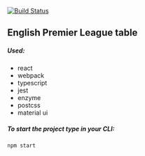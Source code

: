 [![Build Status](https://travis-ci.org/Rod-rig/pl.svg?branch=master)](https://travis-ci.org/Rod-rig/pl)

## English Premier League table

##### Used:
* react
* webpack
* typescript
* jest
* enzyme
* postcss
* material ui

##### To start the project type in your CLI:
`npm start`